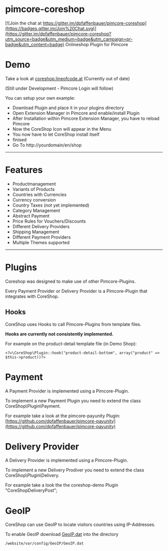 # pimcore-coreshop

[![Join the chat at https://gitter.im/dpfaffenbauer/pimcore-coreshop](https://badges.gitter.im/Join%20Chat.svg)](https://gitter.im/dpfaffenbauer/pimcore-coreshop?utm_source=badge&utm_medium=badge&utm_campaign=pr-badge&utm_content=badge)
Onlineshop Plugin for Pimcore

# Demo
Take a look at [coreshop.lineofcode.at](http://coreshop.lineofcode.at) (Currently out of date)

(Still under Development - Pimcore Login will follow)

You can setup your own example:

* Download Plugin and place it in your plugins directory
* Open Extension Manager in Pimcore and enable/install Plugin
* After Installation within Pimcore Extension Manager, you have to reload Pimcore
* Now the CoreShop Icon will appear in the Menu
* You now have to let CoreShop install itself
* finised
* Go To http://yourdomain/en/shop

___

# Features
* Productmanagement
* Variants of Products
* Countries with Currencies
* Currency conversion
* Country Taxes (not yet implemented)
* Category Management
* Abstract Payment
* Price Rules for Vouchers/Discounts
* Different Delivery Providers
* Shipping Management
* Different Payment Providers
* Multiple Themes supported

____

# Plugins
Coreshop was designed to make use of other Pimcore-Plugins. 

Every Payment Provider or Delivery Provider is a Pimcore-Plugin that integrates with CoreShop.

## Hooks
CoreShop uses Hooks to call Pimcore-Plugins from template files.

**Hooks are currently not consistently implemented.**

For example on the product-detail template file (in Demo Shop):

```
<?=\CoreShop\Plugin::hook("product-detail-bottom", array("product" => $this->product))?>
```

# Payment
A Payment Provider is implemented using a Pimcore-Plugin.

To implement a new Payment Plugin you need to extend the class CoreShop\Plugin\Payment.

For example take a look at the pimcore-payunity Plugin: [https://github.com/dpfaffenbauer/pimcore-payunity](https://github.com/dpfaffenbauer/pimcore-payunity)

# Delivery Provider
A Delivery Provider is implemented using a Pimcore-Plugin.

To implement a new Delivery Prodiver you need to extend the class CoreShop\Plugin\Delivery.

For example take a look the the coreshop-demo Plugin "CoreShopDeliveryPost";

# GeoIP
CoreShop can use GeoIP to locate visitors countries using IP-Addresses.

To enable GeoIP download [GeoIP.dat](http://geolite.maxmind.com/download/geoip/database/GeoLiteCountry/GeoIP.dat.gz) into the directory 

```
/website/var/config/GeoIP/GeoIP.dat
```